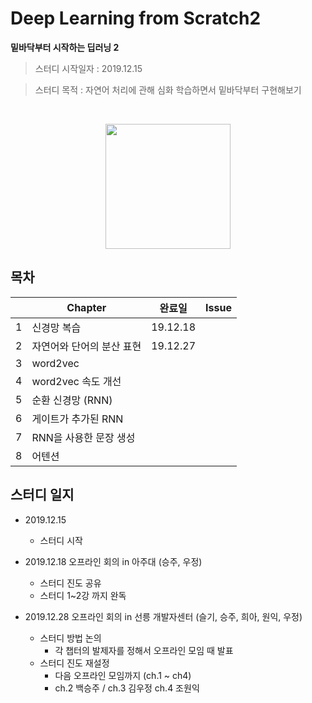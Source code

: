 # Deep Learning from Scratch2
**밑바닥부터 시작하는 딥러닝 2**

> 스터디 시작일자 : 2019.12.15

> 스터디 목적 : 자연어 처리에 관해 심화 학습하면서 밑바닥부터 구현해보기

<br/>
<p align="center">
<img src ="http://www.hanbit.co.kr/data/books/B8950212853_l.jpg" height="200px"/>
<!-- #</p> -->
<br/>

## 목차

|   | Chapter                   | 완료일   | Issue |
|---|---------------------------|----------|-------|
| 1 | 신경망 복습                  | 19.12.18 |       |
| 2 | 자연어와 단어의 분산 표현       | 19.12.27 |       |
| 3 | word2vec                  |          |       |
| 4 | word2vec 속도 개선          |          |       |
| 5 | 순환 신경망 (RNN)            |          |       |
| 6 | 게이트가 추가된 RNN           |          |       |
| 7 | RNN을 사용한 문장 생성        |          |       |
| 8 | 어텐션                     |          |       |


## 스터디 일지
- 2019.12.15
  - 스터디 시작

- 2019.12.18 오프라인 회의 in 아주대 (승주, 우정)
  - 스터디 진도 공유  
  - 스터디 1~2강 까지 완독

- 2019.12.28 오프라인 회의 in 선릉 개발자센터 (슬기, 승주, 희아, 원익, 우정)
  - 스터디 방법 논의 
    - 각 챕터의 발제자를 정해서 오프라인 모임 때 발표
  - 스터디 진도 재설정 
    - 다음 오프라인 모임까지 (ch.1 ~ ch4)
    - ch.2 백승주 / ch.3 김우정 ch.4 조원익 
    
